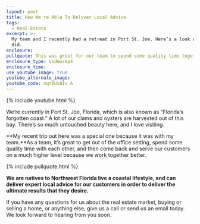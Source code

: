 ```yaml
---
layout: post
title: How We're Able To Deliver Local Advice
tags:
  - Real Estate
excerpt: >-
  My team and I recently had a retreat in Port St. Joe. Here’s a look at what we
  did.
enclosure:
pullquote: This was great for our team to spend some quality time together.
enclosure_type: video/mp4
enclosure_time:
use_youtube_image: true
youtube_alternate_image:
youtube_code: nqt6Ux8Iv_A
---
```


{% include youtube.html %}

We’re currently in Port St. Joe, Florida, which is also known as “Florida’s forgotten coast.” A lot of our clams and oysters are harvested out of this bay. There’s so much untouched beauty here, and I love visiting.

**My recent trip out here was a special one because it was with my team.**As a team, it’s great to get out of the office setting, spend some quality time with each other, and then come back and serve our customers on a much higher level because we work together better.

{% include pullquote.html %}

**We are natives to Northwest Florida live a coastal lifestyle, and can deliver expert local advice for our customers in order to deliver the ultimate results that they desire.**

If you have any questions for us about the real estate market, buying or selling a home, or anything else, give us a call or send us an email today. We look forward to hearing from you soon.